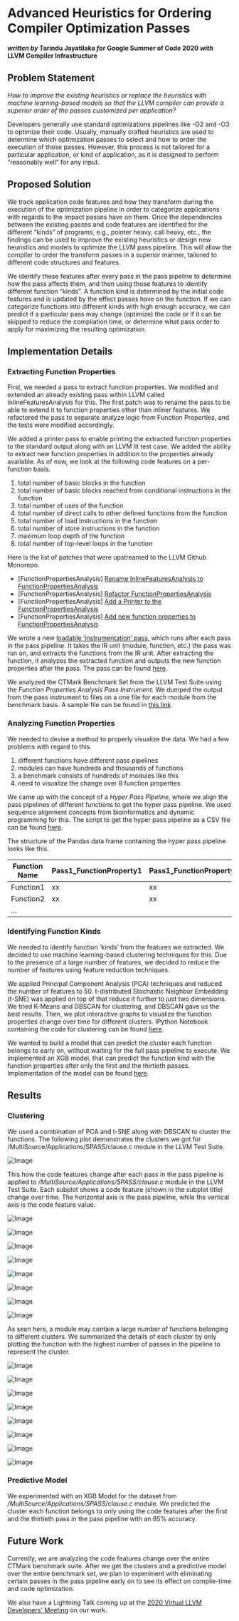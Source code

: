 # Advanced Heuristics for Ordering Compiler Optimization Passes
**_written by_ Tarindu Jayatilaka _for_ Google Summer of Code 2020 _with_ LLVM Compiler Infrastructure**

## Problem Statement

_How to improve the existing heuristics or replace the heuristics with machine learning-based models so that the LLVM compiler can provide a superior order of the passes customized per application?_

Developers generally use standard optimizations pipelines like -O2 and -O3 to optimize their code. Usually, manually crafted heuristics are used to determine which optimization passes to select and how to order the execution of those passes. However, this process is not tailored for a particular application, or kind of application, as it is designed to perform “reasonably well” for any input.

## Proposed Solution

We track application code features and how they transform during the execution of the optimization pipeline in order to categorize applications with regards to the impact passes have on them. Once the dependencies between the existing passes and code features are identified for the different “kinds” of programs, e.g., pointer heavy, call heavy, etc., the findings can be used to improve the existing heuristics or design new heuristics and models to optimize the LLVM pass pipeline. This will allow the compiler to order the transform passes in a superior manner, tailored to different code structures and features. 

We identify these features after every pass in the pass pipeline to determine how the pass affects them, and then using those features to identify different function “kinds”. A function kind is determined by the initial code features and is updated by the effect passes have on the function. If we can categorize functions into different kinds with high enough accuracy, we can predict if a particular pass may change (optimize) the code or if it can be skipped to reduce the compilation time, or determine what pass order to apply for maximizing the resulting optimization.

## Implementation Details

### Extracting Function Properties

First, we needed a pass to extract function properties. We modified and extended an already existing pass within LLVM called InlineFeaturesAnalysis for this. 
The first patch was to rename the pass to be able to extend it to function properties other than inliner features. We refactored the pass to separate analyze logic from Function Properties, and the tests were modified accordingly.

We added a printer pass to enable printing the extracted function properties to the standard output along with an LLVM lit test case. We added the ability to extract new function properties in addition to the properties already available. As of now, we look at the following code features on a per-function basis.

1. total number of basic blocks in the function
2. total number of basic blocks reached from conditional instructions in the function
3. total number of uses of the function 
4. total number of direct calls to other defined functions from the function
5. total number of load instructions in the function 
6. total number of store instructions in the function 
7. maximum loop depth of the function
8. total number of top-level loops in the function

Here is the list of patches that were upstreamed to the LLVM Github Monorepo. 

- [FunctionPropertiesAnalysis] [Rename InlineFeaturesAnalysis to  FunctionPropertiesAnalysis](https://reviews.llvm.org/D82044)
- [FunctionPropertiesAnalysis] [Refactor FunctionPropertiesAnalysis](https://reviews.llvm.org/D82044)
- [FunctionPropertiesAnalysis] [Add a Printer to the FunctionPropertiesAnalysis](https://reviews.llvm.org/D82523)
- [FunctionPropertiesAnalysis] [Add new function properties to FunctionPropertiesAnalysis](https://reviews.llvm.org/D82283)

We wrote a new [loadable ‘instrumentation’ pass](https://github.com/tarinduj/Google-Summer-of-Code-2020/blob/master/FunctionPropertiesAnalysisPassInstrument.cpp), which runs after each pass in the pass pipeline. It takes the IR unit (module, function, etc.) the pass was run on, and extracts the functions from the IR unit.  After extracting the function, it analyzes the extracted function and outputs the new function properties after the pass. The pass can be found [here](https://github.com/tarinduj/Google-Summer-of-Code-2020/blob/master/FunctionPropertiesAnalysisPassInstrument.cpp).

We analyzed the CTMark Benchmark Set from the LLVM Test Suite using the _Function Properties Analysis Pass Instrument_. We dumped the output from the pass instrument to files on a one file for each module from the benchmark basis. A sample file can be found in [this link](https://github.com/tarinduj/Google-Summer-of-Code-2020/blob/master/SPASS_clause.c.txt).

### Analyzing Function Properties

We needed to devise a method to properly visualize the data. We had a few problems with regard to this. 

1. different functions have different pass pipelines
1. modules can have hundreds and thousands of functions
1. a benchmark consists of hundreds of modules like this
1. need to visualize the change over 8 function properties

We came up with the concept of a _Hyper Pass Pipeline_, where we align the pass pipelines of different functions to get the hyper pass pipeline. We used sequence alignment concepts from bioinformatics and dynamic programming for this. The script to get the hyper pass pipeline as a CSV file can be found [here](https://github.com/tarinduj/Google-Summer-of-Code-2020/blob/master/getHPP.py). 

The structure of the Pandas data frame containing the hyper pass pipeline looks like this.

Function Name | Pass1_FunctionProperty1 | Pass1_FunctionProperty2 | … | Pass1_FunctionPropertyM | … |  … | PassN_FunctionPropertyM
------------ | -------------| -------------| -------------| -------------| -------------| -------------| -------------
Function1| xx | xx || xx ||| xx
Function2| xx | xx || xx ||| xx
...|||||||

### Identifying Function Kinds

We needed to identify function ‘kinds’ from the features we extracted. We decided to use machine learning-based clustering techniques for this. Due to the presence of a  large number of features, we decided to reduce the number of features using feature reduction techniques. 

We applied Principal Component Analysis (PCA) techniques and reduced the number of features to 50. t-distributed Stochastic Neighbor Embedding (t-SNE) was applied on top of that reduce it further to just two dimensions. We tried K-Means and DBSCAN for clustering, and DBSCAN gave us the best results. Then, we plot interactive graphs to visualize the function properties change over time for different clusters. IPython Notebook containing the code for clustering can be found [here](https://github.com/tarinduj/Google-Summer-of-Code-2020/blob/master/Clustering.ipynb).

We wanted to build a model that can predict the cluster each function belongs to early on, without waiting for the full pass pipeline to execute. We implemented an XGB model, that can predict the function kind with the function properties after only the first and the thirtieth passes. Implementation of the model can be found [here](https://github.com/tarinduj/Google-Summer-of-Code-2020/blob/master/Clustering%2BModel.ipynb).

## Results
### Clustering
We used a combination of PCA and t-SNE along with DBSCAN to cluster the functions. The following plot demonstrates the clusters we got for /MultiSource/Applications/SPASS/clause.c module in the LLVM Test Suite.

![Image](https://github.com/tarinduj/Google-Summer-of-Code-2020/blob/master/Images/DBSCAN.png)

This how the code features change after each pass in the pass pipeline is applied to _/MultiSource/Applications/SPASS/clause.c_ module in the LLVM Test Suite. Each subplot shows a code feature (shown in the subplot title) change over time. The horizontal axis is the pass pipeline, while the vertical axis is the code feature value.

![Image](https://github.com/tarinduj/Google-Summer-of-Code-2020/blob/master/Images/Cluttered1.png)

![Image](https://github.com/tarinduj/Google-Summer-of-Code-2020/blob/master/Images/Cluttered2.png)

![Image](https://github.com/tarinduj/Google-Summer-of-Code-2020/blob/master/Images/Cluttered3.png)

![Image](https://github.com/tarinduj/Google-Summer-of-Code-2020/blob/master/Images/Cluttered4.png)

![Image](https://github.com/tarinduj/Google-Summer-of-Code-2020/blob/master/Images/Cluttered5.png)

![Image](https://github.com/tarinduj/Google-Summer-of-Code-2020/blob/master/Images/Cluttered6.png)

![Image](https://github.com/tarinduj/Google-Summer-of-Code-2020/blob/master/Images/Cluttered7.png)

![Image](https://github.com/tarinduj/Google-Summer-of-Code-2020/blob/master/Images/Cluttered8.png)

As seen here, a module may contain a large number of functions belonging to different clusters. We summarized the details of each cluster by only plotting the function with the highest number of passes in the pipeline to represent the cluster.

![Image](https://github.com/tarinduj/Google-Summer-of-Code-2020/blob/master/Images/Image4.png)

![Image](https://github.com/tarinduj/Google-Summer-of-Code-2020/blob/master/Images/Image8.png)

![Image](https://github.com/tarinduj/Google-Summer-of-Code-2020/blob/master/Images/Image1.png)

![Image](https://github.com/tarinduj/Google-Summer-of-Code-2020/blob/master/Images/Image3.png)

![Image](https://github.com/tarinduj/Google-Summer-of-Code-2020/blob/master/Images/Image5.png)

![Image](https://github.com/tarinduj/Google-Summer-of-Code-2020/blob/master/Images/Image6.png)

![Image](https://github.com/tarinduj/Google-Summer-of-Code-2020/blob/master/Images/Image7.png)

![Image](https://github.com/tarinduj/Google-Summer-of-Code-2020/blob/master/Images/Image8.png)

### Predictive Model

We experimented with an XGB Model for the dataset from _/MultiSource/Applications/SPASS/clause.c_ module.  We predicted the cluster each function belongs to only using the code features after the first and the thirtieth pass in the pass pipeline with an 85% accuracy.

## Future Work

Currently, we are analyzing the code features change over the entire CTMark benchmark suite. After we get the clusters and a predictive model over the entire benchmark set, we plan to experiment with eliminating certain passes in the pass pipeline early on to see its effect on compile-time and code optimization. 

We also have a Lightning Talk coming up at the [2020 Virtual LLVM Developers' Meeting](https://llvm.org/devmtg/2020-09/) on our work.
